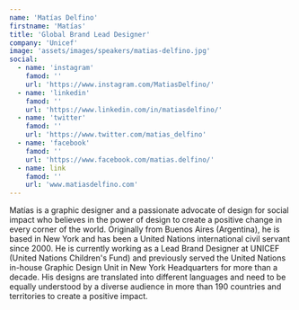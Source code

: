 ```yaml
---
name: 'Matías Delfino'
firstname: 'Matías'
title: 'Global Brand Lead Designer'
company: 'Unicef'
image: 'assets/images/speakers/matias-delfino.jpg'
social:
  - name: 'instagram'
    famod: ''
    url: 'https://www.instagram.com/MatiasDelfino/'
  - name: 'linkedin'
    famod: ''
    url: 'https://www.linkedin.com/in/matiasdelfino/'
  - name: 'twitter'
    famod: ''
    url: 'https://www.twitter.com/matias_delfino'
  - name: 'facebook'
    famod: ''
    url: 'https://www.facebook.com/matias.delfino/'
  - name: link
    famod: ''
    url: 'www.matiasdelfino.com'
---
```


Matías is a graphic designer and a passionate advocate of design for social impact who believes in the power of design to create a positive change in every corner of the world. Originally from Buenos Aires (Argentina), he is based in New York and has been a United Nations international civil servant since 2000. He is currently working as a Lead Brand Designer at UNICEF (United Nations Children's Fund) and previously served the United Nations in-house Graphic Design Unit in New York Headquarters for more than a decade. His designs are translated into different languages and need to be equally understood by a diverse audience in more than 190 countries and territories to create a positive impact.
